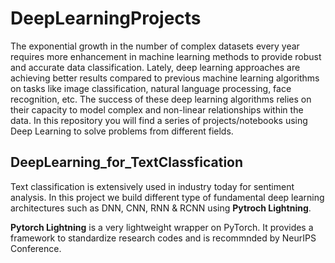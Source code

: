 # DeepLearningProjects

The exponential growth in the number of complex datasets every year requires more enhancement in machine learning methods to provide robust and accurate data classification. Lately, deep learning approaches are achieving better results compared to previous machine learning algorithms on tasks like image classification, natural language processing, face recognition, etc. The success of these deep learning algorithms relies on their capacity to model complex and non-linear relationships within the data. In this repository you will find a series of projects/notebooks using Deep Learning to solve problems from different fields.

## DeepLearning_for_TextClassfication
Text classification is extensively used in industry today for sentiment analysis. In this project we build different type of fundamental deep learning architectures such as DNN, CNN, RNN & RCNN using **Pytroch Lightning**.

**Pytorch Lightning** is a very lightweight wrapper on PyTorch. It provides a framework to standardize research codes and is recommnded by NeurIPS Conference.
